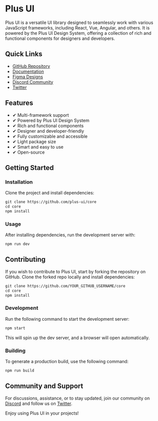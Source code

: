 # Plus UI

Plus UI is a versatile UI library designed to seamlessly work with various JavaScript frameworks, including React, Vue, Angular, and others. It is powered by the Plus UI Design System, offering a collection of rich and functional components for designers and developers.

## Quick Links
- [GitHub Repository](https://github.com/plus-ui/core)
- [Documentation](https://docs.plusui.com/)
- [Figma Designs](https://www.figma.com/@plusui)
- [Discord Community](https://discord.gg/QhXfSnze)
- [Twitter](https://twitter.com/PlusUI_Official)

## Features
- ✔ Multi-framework support
- ✔ Powered by Plus UI Design System
- ✔ Rich and functional components
- ✔ Designer and developer-friendly
- ✔ Fully customizable and accessible
- ✔ Light package size
- ✔ Smart and easy to use
- ✔ Open-source

## Getting Started

### Installation
Clone the project and install dependencies:

```html
git clone https://github.com/plus-ui/core
cd core
npm install
```

### Usage
After installing dependencies, run the development server with:

```html
npm run dev
```

## Contributing
If you wish to contribute to Plus UI, start by forking the repository on GitHub. Clone the forked repo locally and install dependencies:

```html
git clone https://github.com/YOUR_GITHUB_USERNAME/core
cd core
npm install
```

### Development
Run the following command to start the development server:

```html
npm start
```

This will spin up the dev server, and a browser will open automatically.

### Building
To generate a production build, use the following command:

```html
npm run build
```

## Community and Support
For discussions, assistance, or to stay updated, join our community on [Discord](https://discord.gg/QhXfSnze) and follow us on [Twitter](https://twitter.com/PlusUI_Official).

Enjoy using Plus UI in your projects!
